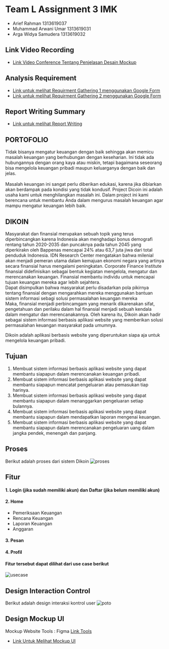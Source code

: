 # Team L Assignment 3 IMK <br>
- Arief Rahman              1313619037 <br>
- Muhammad Arwani Umar      1313619031 <br>
- Arga Widya Samudera       1313619032

## Link Video Recording <br>
- <a href = "https://youtu.be/vLceVgqu2BU">Link Video Conference Tentang Penjelasan Desain Mockup </a>

## Analysis Requirement
- <a href = "https://github.com/devreption/HCI-Dikoin/tree/main/phase1">Link untuk melihat Requirment Gathering 1 menggunakan Google Form </a> <br>
- <a href = "https://github.com/devreption/HCI-Dikoin/tree/main/phase2">Link untuk melihat Requirment Gathering 2 menggunakan Google Form </a>
## Report Writing Summary
- <a href = "https://github.com/devreption/HCI-Dikoin/tree/main/Report%20Writing%20Summary">Link untuk melihat Report Writing </a>
## PORTOFOLIO <br>
Tidak bisanya mengatur keuangan dengan baik sehingga akan memicu masalah keuangan yang berhubungan dengan keseharian. Ini tidak ada hubungannya dengan orang kaya atau miskin, tetapi bagaimana seseorang bisa mengelola keuangan pribadi maupun keluarganya dengan baik dan jelas.
<br> <br>
Masalah keuangan ini sangat perlu diberikan edukasi, karena jika dibiarkan akan berdampak pada kondisi yang tidak kondusif. Project Dicoin ini adalah usaha kami untuk menghilangkan masalah ini. Dalam project ini kami berencana untuk membantu Anda dalam mengurus masalah keuangan agar mampu mengatur keuangan lebih baik.
## DIKOIN <br>
Masyarakat dan finansial merupakan sebuah topik yang terus diperbincangkan karena
Indonesia akan menghadapi bonus demografi rentang tahun 2020-2035 dan puncaknya pada
tahun 2045 yang diperkirakn oleh Bappenas mencapai 24% atau 63,7 juta jiwa dari total
penduduk Indonesia. IDN Research Center mengatakan bahwa milenial akan menjadi pemeran
utama dalam kemajuan ekonomi negara yang artinya secara finansial harus mengalami
peningkatan. Corporate Finance Institute finansial didefinisikan sebagai bentuk kegiatan
mengelola, mengatur dan merencanakan keuangan. Finansial membantu individu untuk
mencapai tujuan keuangan mereka agar lebih sejahtera.
<br>
Dapat disimpulkan bahwa masyarakat perlu disadarkan pola pikirnya tentang finansial
dengan mengarahkan mereka menggunakan bantuan sistem informasi sebagi solusi
permasalahan keuangan mereka
<br>
Maka, finansial menjadi perbincamgam yang menarik dikarenakan sifat, pengetahuan
dan perilaku dalam hal finansial menjadi sebuah kendala dalam mengatur dan
merencanakannya. Oleh karena itu, Dikoin akan hadir sebagai sistem informasi berbasis
aplikasi website yang memberikan solusi permasalahan keuangan masyarakat pada umumnya. <br>

Dikoin adalah aplikasi berbasis website yang diperuntukan siapa aja untuk mengelola keuangan pribadi.

## Tujuan <br>
1. 	Membuat sistem informasi berbasis aplikasi website yang dapat membantu siapapun dalam merencanakan keuangan pribadi. <br>
2. 	Membuat sistem informasi berbasis aplikasi website yang dapat membantu siapapun mencatat pengeluaran atau pemasukan tiap harinya.<br>
3. 	Membuat sistem informasi berbasis aplikasi website yang dapat membantu siapapun dalam menanggarkan pengeluaran setiap bulannya.<br>
4. 	Membuat sistem informasi berbasis aplikasi website yang dapat membantu siapapun dalam mendapatkan laporan mengenai keuangan.<br>
5. 	Membuat sistem informasi berbasis aplikasi website  yang dapat membantu siapapun dalam merencanakan pengeluaran uang dalam jangka pendek, menengah dan panjang.<br>

## Proses
Berikut adalah proses dari sistem Dikoin
![proses](https://github.com/devreption/HCI-Dikoin/blob/main/Use%20Case%2C%20Prosses%2C%20Activity%20Diagram/proses.png)

## Fitur
#### 1. Login (jika sudah memiliki akun) dan Daftar (jika belum memiliki akun)
#### 2. Home
  - Pemeriksaan Keuangan
  - Rencana Keuangan
  - Laporan Keuangan
  - Anggaran
#### 3. Pesan
#### 4. Profil
#### Fitur tersebut dapat dilihat dari use case berikut
![usecase](https://github.com/devreption/HCI-Dikoin/blob/main/Use%20Case%2C%20Prosses%2C%20Activity%20Diagram/usecase.jpeg)

## Design Interaction Control
Berikut adalah design interaksi kontrol user
![poto](https://github.com/devreption/HCI-Dikoin/blob/main/Mockup%20UI/InteraksiKontrol.png)

## Design Mockup UI <br>
Mockup Website Tools : Figma <a href ="https://www.figma.com/">Link Tools <a/>
- <a href = "https://github.com/devreption/HCI-Dikoin/tree/main/Mockup%20UI/User%20UI">Link Untuk Melihat Mockup UI </a>

